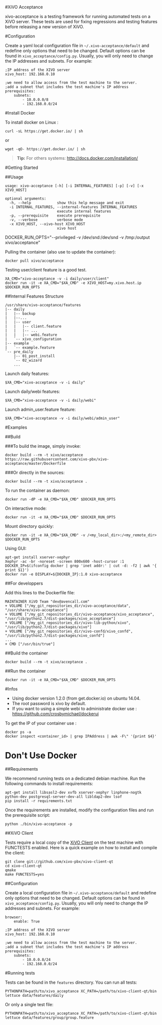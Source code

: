 #XiVO Acceptance

xivo-acceptance is a testing framework for running automated tests on a XiVO
server. These tests are used for fixing regressions and testing features before
releasing a new version of XiVO.


#Configuration

Create a yaml local configuration file in ```~/.xivo-acceptance/default``` and
redefine only options that need to be changed. Default options can be found in
```xivo_acceptance/config.py```. Usually, you will only need to change the IP
addresses and subnets. For example:

    ;IP address of the XIVO server
    xivo_host: 192.168.0.10

    ;we need to allow access from the test machine to the server.
    ;add a subnet that includes the test machine's IP address
    prerequisites:
        subnets: 
			- 10.0.0.0/8
			- 192.168.0.0/24


#Install Docker

To install docker on Linux :

    curl -sL https://get.docker.io/ | sh

 or

    wget -qO- https://get.docker.io/ | sh

> **Tip:** For others systems: http://docs.docker.com/installation/

#Getting Started

##Usage

	usage: xivo-acceptance [-h] [-i INTERNAL_FEATURES] [-p] [-v] [-x XIVO_HOST]
	
	optional arguments:
	  -h, --help            show this help message and exit
	  -i INTERNAL_FEATURES, --internal-features INTERNAL_FEATURES
	                        execute internal features
	  -p, --prerequisite    execute prerequisite
	  -v, --verbose         verbose mode
	  -x XIVO_HOST, --xivo-host XIVO_HOST
	                        xivo host


DOCKER_RUN_OPTS="--privileged -v /dev/snd:/dev/snd -v /tmp:/output xivo/acceptance"

Pulling the container (also use to update the container):

    docker pull xivo/acceptance

Testing user/client feature is a good test.

	XA_CMD="xivo-acceptance -v -i daily/user/client"
    docker run -it -e XA_CMD="$XA_CMD" -e XIVO_HOST=my.xivo.host.ip $DOCKER_RUN_OPTS


##Internal Features Structure

    /usr/share/xivo-acceptance/features
    |-- daily
    |   |-- backup
    |   |--...
    |   |-- user
    |   |   |-- client.feature
    |   |   |-- ...
    |   |   |-- webi.feature
    |   `-- xivo_configuration
    |-- example
    |   `-- example.feature
    `-- pre_daily
        |-- 01_post_install
        `-- 02_wizard
        ...

Launch daily features:

    $XA_CMD="xivo-acceptance -v -i daily"

Launch daily/webi features:

    $XA_CMD="xivo-acceptance -v -i daily/webi"

Launch admin_user.feature feature:

    $XA_CMD="xivo-acceptance -v -i daily/webi/admin_user"


#Examples

##Build

###To build the image, simply invoke:

    docker build --rm -t xivo/acceptance https://raw.githubusercontent.com/xivo-pbx/xivo-acceptance/master/Dockerfile

###Or directly in the sources:

    docker build --rm -t xivo/acceptance .
	

To run the container as daemon:

    docker run -dP -e XA_CMD="$XA_CMD" $DOCKER_RUN_OPTS

On interactive mode:

    docker run -it -e XA_CMD="$XA_CMD" $DOCKER_RUN_OPTS

Mount directory quickly:

    docker run -it -e XA_CMD="$XA_CMD" -v /<my_local_dir>:/<my_remote_dir> $DOCKER_RUN_OPTS

Using GUI:

    apt-get install xserver-xephyr
    Xephyr -ac -br -noreset -screen 800x600 -host-cursor :1
    DOCKER_IP=$(ifconfig docker | grep 'inet addr:' | cut -d: -f2 | awk '{ print $1}')
    docker run -e DISPLAY=${DOCKER_IP}:1.0 xivo-acceptance

##For developpers

Add this lines to the Dockerfile file:

    MAINTAINER XiVO Team "dev@avencall.com"
    + VOLUME ["/my_git_repositories_dir/xivo-acceptance/data", "/usr/share/xivo-acceptance"]
    + VOLUME ["/my_git_repositories_dir/xivo-acceptance/xivo_acceptance", "/usr/lib/python2.7/dist-packages/xivo_acceptance"]
    + VOLUME ["/my_git_repositories_dir/xivo-lib-python/xivo", "/usr/lib/python2.7/dist-packages/xivo"]
    + VOLUME ["/my_git_repositories_dir/xivo-confd/xivo_confd", "/usr/lib/python2.7/dist-packages/xivo_confd"]
    ...
    + CMD ["/usr/bin/true"]

##Build the container

    docker build --rm -t xivo/acceptance .

##Run the container

    docker run -it -e XA_CMD="$XA_CMD" $DOCKER_RUN_OPTS

#Infos

- Using docker version 1.2.0 (from get.docker.io) on ubuntu 14.04.
- The root password is xivo by default.
- If you want to using a simple webi to administrate docker use : https://github.com/crosbymichael/dockerui

To get the IP of your container use :

    docker ps -a
    docker inspect <container_id> | grep IPAddress | awk -F\" '{print $4}'


# Don't Use Docker

##Requirements

We recommend running tests on a dedicated debian machine. Run the following
commands to install requirements:

    apt-get install libsasl2-dev xvfb xserver-xephyr linphone-nogtk python-dev postgresql-server-dev-all libldap2-dev lsof
    pip install -r requirements.txt

Once the requirements are installed, modify the configuration files and run the prerequisite script:

    python ./bin/xivo-acceptance -p


##XiVO Client

Tests require a local copy of the [XiVO Client](http://github.com/xivo-pbx/xivo-client-qt)
on the test machine with FUNCTESTS enabled. Here is a quick example on how to
install and compile the client:

    git clone git://github.com/xivo-pbx/xivo-client-qt
    cd xivo-client-qt
    qmake
    make FUNCTESTS=yes


##Configuration

Create a local configuration file in ```~/.xivo-acceptance/default``` and
redefine only options that need to be changed. Default options can be found in
```xivo_acceptance/config.py```. Usually, you will only need to change the IP
addresses and subnets. For example:

    browser:
        enable: True

    ;IP address of the XIVO server
    xivo_host: 192.168.0.10

    ;we need to allow access from the test machine to the server.
    ;add a subnet that includes the test machine's IP address
    prerequisites:
    	subnets:
			- 10.0.0.8/24
			- 192.168.0.0/24


#Running tests

Tests can be found in the ```features``` directory. You can run all tests:

    PYTHONPATH=path/to/xivo_acceptance XC_PATH=/path/to/xivo-client-qt/bin lettuce data/features/daily

Or only a single test file:

    PYTHONPATH=path/to/xivo_acceptance XC_PATH=/path/to/xivo-client-qt/bin lettuce data/features/group/group.feature
